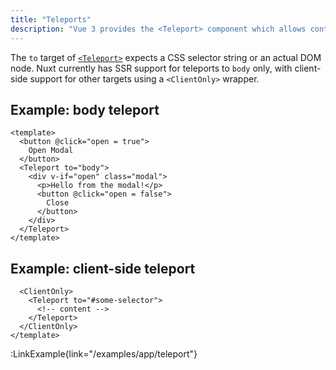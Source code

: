 ```yaml
---
title: "Teleports"
description: "Vue 3 provides the <Teleport> component which allows content to be rendered elsewhere in the DOM, outside of the Vue application."
---
```


The `to` target of [`<Teleport>`](https://vuejs.org/guide/built-ins/teleport.html) expects a CSS selector string or an actual DOM node. Nuxt currently has SSR support for teleports to `body` only, with client-side support for other targets using a `<ClientOnly>` wrapper.

## Example: body teleport

```vue
<template>
  <button @click="open = true">
    Open Modal
  </button>
  <Teleport to="body">
    <div v-if="open" class="modal">
      <p>Hello from the modal!</p>
      <button @click="open = false">
        Close
      </button>
    </div>
  </Teleport>
</template>
```

## Example: client-side teleport

```vue
  <ClientOnly>
    <Teleport to="#some-selector">
      <!-- content -->
    </Teleport>
  </ClientOnly>
</template>
```

:LinkExample{link="/examples/app/teleport"}
